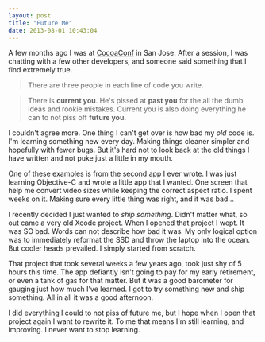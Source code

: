 ```yaml
---
layout: post
title: "Future Me"
date: 2013-08-01 10:43:04
---
```


A few months ago I was at [CocoaConf](http://cocoaconf.com/) in San Jose.  After a session, I was chatting with a few other developers, and someone said something that I find extremely true.

> There are three people in each line of code you write.

> There is __current you__.  He's pissed at __past you__ for the all the dumb ideas and rookie mistakes.  Current you is also doing everything he can to not piss off __future you__.

I couldn't agree more.  One thing I can't get over is how bad my *old* code is.  I'm learning something new every day.  Making things cleaner simpler and hopefully with fewer bugs.  But it's hard not to look back at the old things I have written and not puke just a little in my mouth.

One of these examples is from the second app I ever wrote.  I was just learning Objective-C and wrote a little app that I wanted.  One screen that help me convert video sizes while keeping the correct aspect ratio.  I spent weeks on it.  Making sure every little thing was right, and it was bad…

I recently decided I just wanted to *ship something*.  Didn't matter what, so out came a very old Xcode project.  When I opened that project I wept.  It was SO bad.  Words can not describe how bad it was.  My only logical option was to immediately reformat the SSD and throw the laptop into the ocean.  But cooler heads prevailed.  I simply started from scratch.  

That project that took several weeks a few years ago, took just shy of 5 hours this time.  The app defiantly isn't going to pay for my early retirement, or even a tank of gas for that matter.  But it was a good barometer for gauging just how much I've learned.  I got to try something new and ship something. All in all it was a good afternoon.

I did everything I could to not piss of future me, but I hope when I open that project again I want to rewrite it.  To me that means I'm still learning, and improving.  I never want to stop learning.